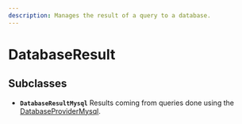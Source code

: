 ```yaml
---
description: Manages the result of a query to a database.
---
```


# DatabaseResult

## Subclasses

* **`DatabaseResultMysql`** Results coming from queries done using the [DatabaseProviderMysql](../databaseprovider/).



